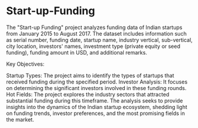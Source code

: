 # Start-up-Funding


The "Start-up Funding" project analyzes funding data of Indian startups from January 2015 to August 2017. The dataset includes information such as serial number, funding date, startup name, industry vertical, sub-vertical, city location, investors' names, investment type (private equity or seed funding), funding amount in USD, and additional remarks.

Key Objectives:

Startup Types: The project aims to identify the types of startups that received funding during the specified period.
Investor Analysis: It focuses on determining the significant investors involved in these funding rounds.
Hot Fields: The project explores the industry sectors that attracted substantial funding during this timeframe.
The analysis seeks to provide insights into the dynamics of the Indian startup ecosystem, shedding light on funding trends, investor preferences, and the most promising fields in the market.
